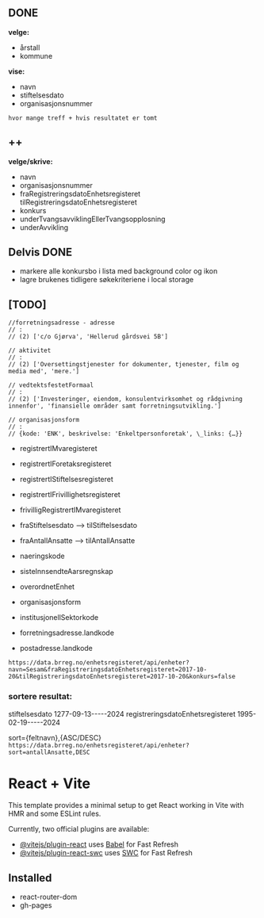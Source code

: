 ## DONE
**velge:**
- årstall
- kommune

**vise:**
- navn
- stiftelsesdato
- organisasjonsnummer

`hvor mange treff + hvis resultatet er tomt`

## ++

**velge/skrive:**
- navn
- organisasjonsnummer
- fraRegistreringsdatoEnhetsregisteret tilRegistreringsdatoEnhetsregisteret
- konkurs
- underTvangsavviklingEllerTvangsopplosning
- underAvvikling

## Delvis DONE
- markere alle konkursbo i lista med background color og ikon
- lagre brukenes tidligere søkekriteriene i local storage

## [TODO]
```
//forretningsadresse - adresse
// :
// (2) ['c/o Gjørva', 'Hellerud gårdsvei 5B']

// aktivitet
// :
// (2) ['Oversettingstjenester for dokumenter, tjenester, film og media med', 'mere.']

// vedtektsfestetFormaal
// :
// (2) ['Investeringer, eiendom, konsulentvirksomhet og rådgivning innenfor', 'finansielle områder samt forretningsutvikling.']

// organisasjonsform
// :
// {kode: 'ENK', beskrivelse: 'Enkeltpersonforetak', \_links: {…}}
```

- registrertIMvaregisteret
- registrertIForetaksregisteret
- registrertIStiftelsesregisteret
- registrertIFrivillighetsregisteret
- frivilligRegistrertIMvaregisteret

- fraStiftelsesdato --> tilStiftelsesdato
- fraAntallAnsatte --> tilAntallAnsatte

- naeringskode
- sisteInnsendteAarsregnskap

- overordnetEnhet
- organisasjonsform
- institusjonellSektorkode
- forretningsadresse.landkode
- postadresse.landkode

`https://data.brreg.no/enhetsregisteret/api/enheter?navn=Sesam&fraRegistreringsdatoEnhetsregisteret=2017-10-20&tilRegistreringsdatoEnhetsregisteret=2017-10-20&konkurs=false`

### sortere resultat:

stiftelsesdato 1277-09-13-----2024
registreringsdatoEnhetsregisteret 1995-02-19-----2024

sort={feltnavn},{ASC/DESC}
`https://data.brreg.no/enhetsregisteret/api/enheter?sort=antallAnsatte,DESC`

# React + Vite

This template provides a minimal setup to get React working in Vite with HMR and some ESLint rules.

Currently, two official plugins are available:

- [@vitejs/plugin-react](https://github.com/vitejs/vite-plugin-react/blob/main/packages/plugin-react/README.md) uses [Babel](https://babeljs.io/) for Fast Refresh
- [@vitejs/plugin-react-swc](https://github.com/vitejs/vite-plugin-react-swc) uses [SWC](https://swc.rs/) for Fast Refresh

## Installed

- react-router-dom
- gh-pages
